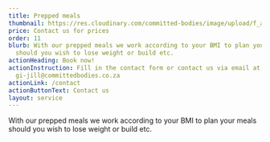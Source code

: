 ```yaml
---
title: Prepped meals
thumbnail: https://res.cloudinary.com/committed-bodies/image/upload/f_auto,q_auto/v1642661836/services/mealPrep-Benoni-Food-Boxes-scaled.png
price: Contact us for prices
order: 11
blurb: With our prepped meals we work according to your BMI to plan your meals
  should you wish to lose weight or build etc.
actionHeading: Book now!
actionInstruction: Fill in the contact form or contact us via email at
  gi-jill@committedbodies.co.za
actionLink: /contact
actionButtonText: Contact us
layout: service
---
```

With our prepped meals we work according to your BMI to plan your meals should you wish to lose weight or build etc.